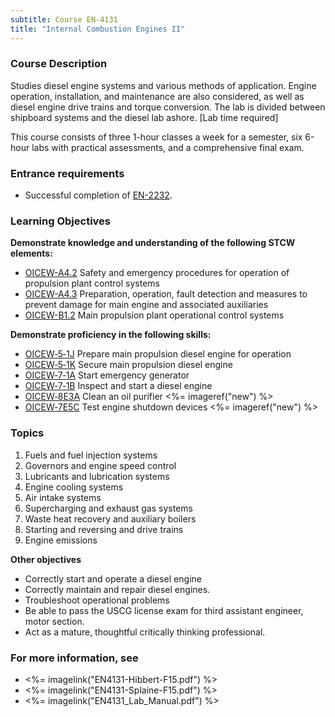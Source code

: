 ```yaml
---
subtitle: Course EN-4131
title: "Internal Combustion Engines II"
---
```


### Course Description

Studies diesel engine systems and various methods of application. Engine operation, installation, and maintenance are also considered, as well as diesel engine drive trains and torque conversion. The lab is divided between shipboard systems and the diesel lab ashore. [Lab time required]

This course consists of three 1-hour classes a week for a semester, six 6-hour labs  with practical assessments, and a comprehensive final exam.

### Entrance requirements

* Successful completion of [EN-2232](en-2232.html).

### Learning Objectives

**Demonstrate knowledge and understanding of the following STCW elements:**

* [OICEW-A4.2](31#OICEW-A4\.2) Safety and emergency procedures for operation of propulsion plant control systems
* [OICEW-A4.3](31#OICEW-A4\.3) Preparation, operation, fault detection and measures to prevent damage for main engine and associated auxiliaries
* [OICEW-B1.2](31#OICEW-B1\.2) Main propulsion plant operational control systems

**Demonstrate proficiency in the following skills:**

* [OICEW‑5‑1J](OICEW-5-1J) Prepare main propulsion diesel engine for operation
* [OICEW‑5‑1K](OICEW-5-1K) Secure main propulsion diesel engine
* [OICEW‑7‑1A](OICEW-7-1A) Start emergency generator
* [OICEW‑7‑1B](OICEW-7-1B) Inspect and start a diesel engine
* [OICEW‑8E3A](OICEW-8E3A) Clean an oil purifier <%= imageref("new") %>
* [OICEW‑7E5C](OICEW-7E5C) Test engine shutdown devices <%= imageref("new") %>

### Topics

1.	Fuels and fuel injection systems
2.	Governors and engine speed control
3.	Lubricants and lubrication systems
4.	Engine cooling systems
5.	Air intake systems
6.	Supercharging and exhaust gas systems
7.	Waste heat recovery and auxiliary boilers
8.	Starting and reversing and drive trains
9.	Engine emissions



**Other objectives**


* Correctly start and operate a diesel engine
* Correctly maintain and repair diesel engines.
* Troubleshoot operational problems
* Be able to pass the USCG license exam for third assistant engineer, motor section.
* Act as a mature, thoughtful critically thinking professional.


### For more information, see 

* <%= imagelink("EN4131-Hibbert-F15.pdf") %> 
* <%= imagelink("EN4131-Splaine-F15.pdf") %> 
* <%= imagelink("EN4131_Lab_Manual.pdf") %> 



